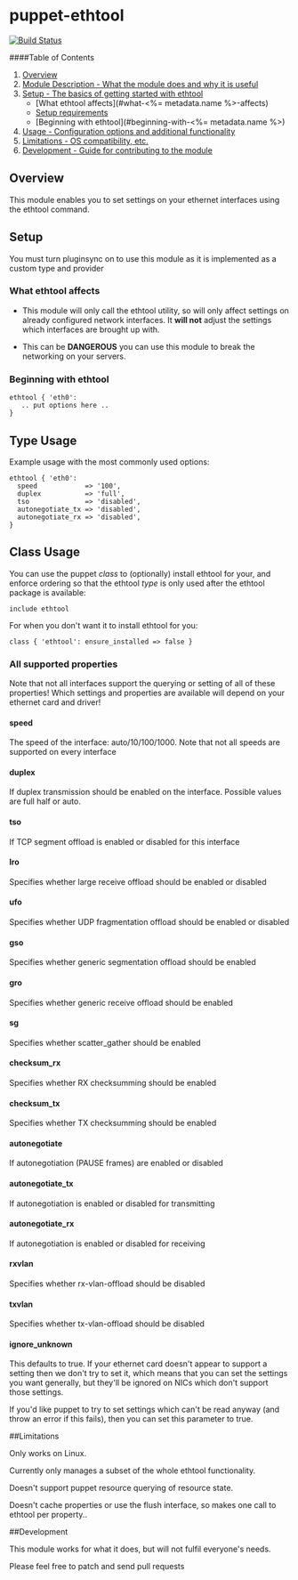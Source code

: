 # puppet-ethtool

[![Build Status](https://travis-ci.org/bobtfish/puppet-ethtool.png)](https://travis-ci.org/bobtfish/puppet-ethtool)

####Table of Contents

1. [Overview](#overview)
2. [Module Description - What the module does and why it is useful](#module-description)
3. [Setup - The basics of getting started with ethtool](#setup)
    * [What ethtool affects](#what-<%= metadata.name %>-affects)
    * [Setup requirements](#setup-requirements)
    * [Beginning with ethtool](#beginning-with-<%= metadata.name %>)
4. [Usage - Configuration options and additional functionality](#usage)
5. [Limitations - OS compatibility, etc.](#limitations)
6. [Development - Guide for contributing to the module](#development)

## Overview

This module enables you to set settings on your ethernet interfaces using the ethtool command.

## Setup

You must turn pluginsync on to use this module as it is implemented as a custom type and provider

### What ethtool affects

* This module will only call the ethtool utility, so will only affect settings on already
  configured network interfaces. It **will not** adjust the settings which interfaces are
  brought up with.

* This can be **DANGEROUS** you can use this module to break the networking on your servers.

### Beginning with ethtool

```puppet
ethtool { 'eth0':
   .. put options here ..
}
```

## Type Usage

Example usage with the most commonly used options:

```puppet
ethtool { 'eth0':
  speed            => '100',
  duplex           => 'full',
  tso              => 'disabled',
  autonegotiate_tx => 'disabled',
  autonegotiate_rx => 'disabled',
}
```

## Class Usage

You can use the puppet *class* to (optionally) install ethtool for your,
and enforce ordering so that the ethtool *type* is only used after
the ethtool package is available:

    include ethtool

For when you don't want it to install ethtool for you:

    class { 'ethtool': ensure_installed => false }

### All supported properties

Note that not all interfaces support the querying or setting of all of these properties!
Which settings and properties are available will depend on your ethernet card and driver!

#### speed

The speed of the interface: auto/10/100/1000. Note that not all speeds are supported on every interface

#### duplex

If duplex transmission should be enabled on the interface. Possible values are full half or auto.

#### tso

If TCP segment offload is enabled or disabled for this interface

#### lro

Specifies whether large receive offload should be enabled or disabled

#### ufo

Specifies whether UDP fragmentation offload should be enabled or disabled

#### gso

Specifies whether generic segmentation offload should be enabled

#### gro

Specifies whether generic receive offload should be enabled

#### sg

Specifies whether scatter_gather should be enabled

#### checksum_rx

Specifies whether RX checksumming should be enabled

#### checksum_tx

Specifies whether TX checksumming should be enabled

#### autonegotiate

If autonegotiation (PAUSE frames) are enabled or disabled

#### autonegotiate_tx

If autonegotiation is enabled or disabled for transmitting

#### autonegotiate_rx

If autonegotiation is enabled or disabled for receiving

#### rxvlan

Specifies whether rx-vlan-offload should be disabled

#### txvlan

Specifies whether tx-vlan-offload should be disabled

#### ignore_unknown

This defaults to true. If your ethernet card doesn't appear to support a setting
then we don't try to set it, which means that you can set the settings you want
generally, but they'll be ignored on NICs which don't support those settings.

If you'd like puppet to try to set settings which can't be read anyway (and throw
an error if this fails), then you can set this parameter to true.

##Limitations

Only works on Linux.

Currently only manages a subset of the whole ethtool functionality.

Doesn't support puppet resource querying of resource state.

Doesn't cache properties or use the flush interface, so makes one call to ethtool per property..

##Development

This module works for what it does, but will not fulfil everyone's needs.

Please feel free to patch and send pull requests
